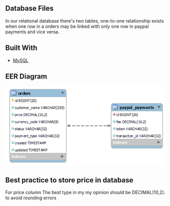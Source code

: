 Database Files
---
In our relational database there's two tables, one-to-one relationship exists when one row in a orders may be linked with only one row in paypal payments and vice versa.

## Built With
* [MySQL](https://www.mysql.com/)

## EER Diagram
<p align="center">
  <img src="EER Diagram.png"/>
</p>

Best practice to store price in database
---
For price column The best type in my my opinion should be DECIMAL(10,2). to avoid rounding errors
